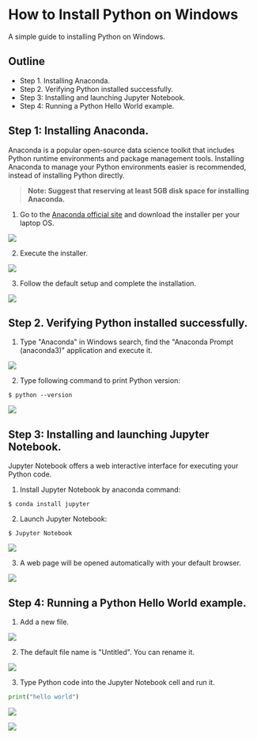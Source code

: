 # How to Install Python on Windows

A simple guide to installing Python on Windows.

## Outline

* Step 1. Installing Anaconda.
* Step 2. Verifying Python installed successfully.
* Step 3: Installing and launching Jupyter Notebook.
* Step 4: Running a Python Hello World example.


## Step 1: Installing Anaconda.

Anaconda is a popular open-source data science toolkit that includes Python runtime environments and package management tools. Installing Anaconda to manage your Python environments easier is recommended, instead of installing Python directly.

> **Note: Suggest that reserving at least 5GB disk space for installing Anaconda.**

1. Go to the [Anaconda official site](https://www.anaconda.com/products/individual-d#Downloads) and download the installer per your laptop OS.

![](https://i.imgur.com/U2OrGJQ.png)

2. Execute the installer.

![](https://i.imgur.com/6sj970V.png)

3. Follow the default setup and complete the installation.

![](https://i.imgur.com/jH00BwH.png)


## Step 2. Verifying Python installed successfully.

1. Type "Anaconda" in Windows search, find the "Anaconda Prompt (anaconda3)" application and execute it.

![](https://i.imgur.com/NniqFJZ.png)

2. Type following command to print Python version:

```
$ python --version
```

![](https://i.imgur.com/xHJpBGs.png)


## Step 3: Installing and launching Jupyter Notebook.

Jupyter Notebook offers a web interactive interface for executing your Python code.

1. Install Jupyter Notebook by anaconda command:

```
$ conda install jupyter
```

2. Launch Jupyter Notebook:

```
$ Jupyter Notebook
```

![](https://i.imgur.com/r8LU5dF.png)

3. A web page will be opened automatically with your default browser.

![](https://i.imgur.com/xXPzeBO.png)


## Step 4: Running a Python Hello World example.

1. Add a new file.

![](https://i.imgur.com/pohbkNs.png)

2. The default file name is "Untitled". You can rename it.

![](https://i.imgur.com/9IhOj9I.png)

3. Type Python code into the Jupyter Notebook cell and run it.

```python
print("hello world")
```
![](https://i.imgur.com/h2RuNAw.png)

![](https://i.imgur.com/toDTWXc.png)
